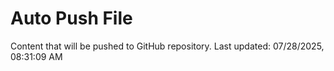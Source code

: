 # Auto Push File

Content that will be pushed to GitHub repository.
Last updated: 07/28/2025, 08:31:09 AM